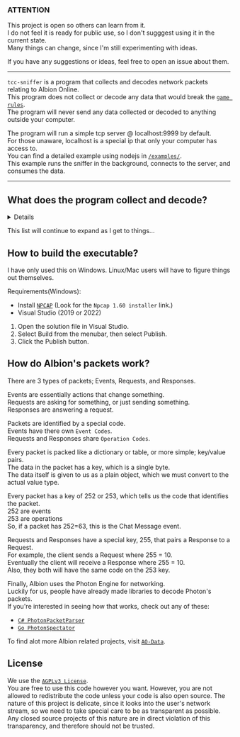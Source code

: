 ### ATTENTION
This project is open so others can learn from it.<br>
I do not feel it is ready for public use, so I don't sugggest using it in the current state.<br>
Many things can change, since I'm still experimenting with ideas.<br>

If you have any suggestions or ideas, feel free to open an issue about them.

---

`tcc-sniffer` is a program that collects and decodes network packets relating to Albion Online.<br>
This program does not collect or decode any data that would break the [`game rules`](https://albiononline.com/en/game-rules).<br>
The program will never send any data collected or decoded to anything outside your computer.<br>

The program will run a simple tcp server @ localhost:9999 by default.<br>
For those unaware, localhost is a special ip that only your computer has access to.<br>
You can find a detailed example using nodejs in [`/examples/`](/examples/client-nodejs).<br>
This example runs the sniffer in the background, connects to the server, and consumes the data.<br>

<!--
If you want to consume the data as a third-party, please consider building your tool in the [`tcc-client`](). )
You can head over to [`tcc-extension-template`]() to learn how to do that.
-->
 
---

## What does the program collect and decode?
<details>
- Chat Messages <br>
- Silver / Gold Amounts <br>
</details>

This list will continue to expand as I get to things...

## How to build the executable?
I have only used this on Windows. Linux/Mac users will have to figure things out themselves.

Requirements(Windows):
- Install [`NPCAP`](https://nmap.org/npcap/) (Look for the `Npcap 1.60 installer` link.)
- Visual Studio (2019 or 2022)

1. Open the solution file in Visual Studio.
2. Select Build from the menubar, then select Publish.
3. Click the Publish button.

## How do Albion's packets work?
There are 3 types of packets; Events, Requests, and Responses.<br>

Events are essentially actions that change something.<br>
Requests are asking for something, or just sending something.<br>
Responses are answering a request.<br>

Packets are identified by a special code.<br>
Events have there own `Event Codes`.<Br>
Requests and Responses share `Operation Codes`.<br>

Every packet is packed like a dictionary or table, or more simple; key/value pairs.<br>
The data in the packet has a key, which is a single byte.<br>
The data itself is given to us as a plain object, which we must convert to the actual value type.<br>

Every packet has a key of 252 or 253, which tells us the code that identifies the packet.<br>
252 are events<br>
253 are operations<br>
So, if a packet has 252=63, this is the Chat Message event.<br>

Requests and Responses have a special key, 255, that pairs a Response to a Request.<br>
For example, the client sends a Request where 255 = 10.<br>
Eventually the client will receive a Response where 255 = 10.<br>
Also, they both will have the same code on the 253 key.<br>

Finally, Albion uses the Photon Engine for networking.<br>
Luckily for us, people have already made libraries to decode Photon's packets.<br>
If you're interested in seeing how that works, check out any of these:<br>
- [`C# PhotonPacketParser`](https://github.com/0blu/PhotonPackageParser)
- [`Go PhotonSpectator`](https://github.com/ao-data/photon-spectator)

To find alot more Albion related projects, visit [`AO-Data`](https://github.com/ao-data).

## License
We use the [`AGPLv3 License`](LICENSE).<br>
You are free to use this code however you want. 
However, you are not allowed to redistribute the code unless your code is also open source. 
The nature of this project is delicate, since it looks into the user's network stream, so we need to take special care to be as transparent as possible. 
Any closed source projects of this nature are in direct violation of this transparency, and therefore should not be trusted.
